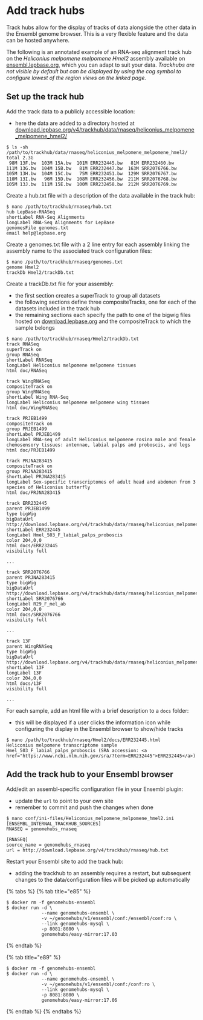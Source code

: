 # Add track hubs

Track hubs allow for the display of tracks of data alongside the other data in the Ensembl genome browser. This is a very flexible feature and the data can be hosted anywhere.

The following is an annotated example of an RNA-seq alignment track hub on the _Heliconius melpomene melpomene Hmel2_ assembly available on [ensembl.lepbase.org](http://ensembl.lepbase.org/Heliconius_melpomene_melpomene_hmel2/Location/View?db=core;r=Hmel217020:480802-490685), which you can adapt to suit your data. _Trackhubs are not visible by default but can be displayed by using the cog symbol to configure lowest of the region views on the linked page._

## Set up the track hub

Add the track data to a publicly accessible location:

* here the data are added to a directory hosted at [download.lepbase.org/v4/trackhub/data/rnaseq/heliconius\_melpomene\_melpomene\_hmel2/](http://download.lepbase.org/v4/trackhub/data/rnaseq/heliconius_melpomene_melpomene_hmel2/)

```text
$ ls -sh /path/to/trackhub/data/rnaseq/heliconius_melpomene_melpomene_hmel2/
total 2.3G
 98M 13F.bw  103M 15A.bw  101M ERR232445.bw   81M ERR232460.bw
111M 13G.bw  104M 15B.bw   81M ERR232447.bw  163M SRR2076766.bw
105M 13H.bw  104M 15C.bw   75M ERR232451.bw  129M SRR2076767.bw
110M 13I.bw   96M 15D.bw  108M ERR232456.bw  211M SRR2076768.bw
105M 13J.bw  111M 15E.bw  100M ERR232458.bw  212M SRR2076769.bw
```

Create a hub.txt file with a description of the data available in the track hub:

```text
$ nano /path/to/trackhub/rnaseq/hub.txt
hub LepBase-RNASeq
shortLabel RNA-Seq Alignments
longLabel RNA-Seq Alignments for LepBase
genomesFile genomes.txt
email help@lepbase.org
```

Create a genomes.txt file with a 2 line entry for each assembly linking the assembly name to the associated track configuration files:

```text
$ nano /path/to/trackhub/rnaseq/genomes.txt
genome Hmel2
trackDb Hmel2/trackDb.txt
```

Create a trackDb.txt file for your assembly:

* the first section creates a superTrack to group all datasets
* the following sections define three compositeTracks, one for each of the datasets included in the track hub
* the remaining sections each specify the path to one of the bigwig files hosted on [download.lepbase.org](http://download.lepbase.org) and the compositeTrack to which the sample belongs

```text
$ nano /path/to/trackhub/rnaseq/Hmel2/trackDb.txt
track RNASeq
superTrack on
group RNASeq
shortLabel RNASeq
longLabel Heliconius melpomene melpomene tissues
html doc/RNASeq

track WingRNASeq
compositeTrack on
group WingRNASeq
shortLabel Wing RNA-Seq
longLabel Heliconius melpomene melpomene wing tissues
html doc/WingRNASeq

track PRJEB1499
compositeTrack on
group PRJEB1499
shortLabel PRJEB1499
longLabel RNA-seq of adult Heliconius melpomene rosina male and female chemosensory tissues: antennae, labial palps and proboscis, and legs
html doc/PRJEB1499

track PRJNA283415
compositeTrack on
group PRJNA283415
shortLabel PRJNA283415
longLabel Sex-specific transcriptomes of adult head and abdomen from 3 species of Heliconius butterfly
html doc/PRJNA283415

track ERR232445
parent PRJEB1499
type bigWig
bigDataUrl http://download.lepbase.org/v4/trackhub/data/rnaseq/heliconius_melpomene_melpomene_hmel2/ERR232445.bw
shortLabel ERR232445
longLabel Hmel_503_F_labial_palps_proboscis
color 204,0,0
html docs/ERR232445
visibility full

...

track SRR2076766
parent PRJNA283415
type bigWig
bigDataUrl http://download.lepbase.org/v4/trackhub/data/rnaseq/heliconius_melpomene_melpomene_hmel2/SRR2076766.bw
shortLabel SRR2076766
longLabel R29_F_mel_ab
color 204,0,0
html docs/SRR2076766
visibility full

...

track 13F
parent WingRNASeq
type bigWig
bigDataUrl http://download.lepbase.org/v4/trackhub/data/rnaseq/heliconius_melpomene_melpomene_hmel2/13F.bw
shortLabel 13F
longLabel 13F
color 204,0,0
html docs/13F
visibility full

...
```

For each sample, add an html file with a brief description to a `docs` folder:

* this will be displayed if a user clicks the information icon while configuring the display in the Ensembl browser to show/hide tracks

```text
$ nano /path/to/trackhub/rnaseq/Hmel2/docs/ERR232445.html
Heliconius melpomene transcriptome sample Hmel_503_F_labial_palps_proboscis (SRA accession: <a href="https://www.ncbi.nlm.nih.gov/sra/?term=ERR232445">ERR232445</a>)
```

## Add the track hub to your Ensembl browser

Add/edit an assembl-specific configuration file in your Ensembl plugin:

* update the `url` to point to your own site
* remember to commit and push the changes when done

```text
$ nano conf/ini-files/Heliconius_melpomene_melpomene_hmel2.ini
[ENSEMBL_INTERNAL_TRACKHUB_SOURCES]
RNASEQ = genomehubs_rnaseq

[RNASEQ]
source_name = genomehubs_rnaseq
url = http://download.lepbase.org/v4/trackhub/rnaseq/hub.txt
```

Restart your Ensembl site to add the track hub:

* adding the trackhub to an assembly requires a restart, but subsequent changes to the data/configuration files will be picked up automatically

{% tabs %}
{% tab title="e85" %}
```text
$ docker rm -f genomehubs-ensembl
$ docker run -d \
             --name genomehubs-ensembl \
             -v ~/genomehubs/v1/ensembl/conf:/ensembl/conf:ro \
             --link genomehubs-mysql \
             -p 8081:8080 \
             genomehubs/easy-mirror:17.03
```
{% endtab %}

{% tab title="e89" %}
```text
$ docker rm -f genomehubs-ensembl
$ docker run -d \
             --name genomehubs-ensembl \
             -v ~/genomehubs/v1/ensembl/conf:/conf:ro \
             --link genomehubs-mysql \
             -p 8081:8080 \
             genomehubs/easy-mirror:17.06
```
{% endtab %}
{% endtabs %}

